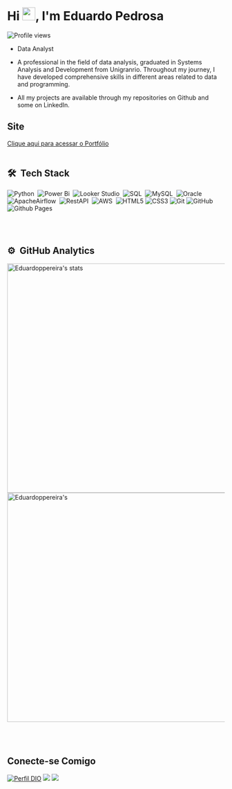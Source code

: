 <h1 align="left">Hi <img src= "https://img.icons8.com/emoji/48/000000/waving-hand-medium-dark-skin-tone.png" width="30px">, I'm Eduardo Pedrosa
  
</h1> <p align="left"> <img src="https://komarev.com/ghpvc/?username=eduardopedrosaa&color=yellow" alt="Profile views" /> </p> 

- Data Analyst

- A professional in the field of data analysis, graduated in Systems Analysis and Development from Unigranrio. Throughout my journey, I have developed comprehensive skills in different areas related to data and programming.

- All my projects are available through my repositories on Github and some on LinkedIn.

## Site
[Clique aqui para acessar o Portfólio](https://eduardoppereira.github.io/Portfolio_Eduardo_Pedrosa/)
<br><br> 

## 🛠 &nbsp;Tech Stack 

![Python](https://img.shields.io/badge/-Python-05122A?style=flat&logo=python)&nbsp;
![Power Bi](https://img.shields.io/badge/-PowerBI-05122A?style=flat&logo=Powerbi)&nbsp;
![Looker Studio](https://img.shields.io/badge/-DataStudio-05122A?style=flat&logo=GoogleDataStudio)&nbsp;
![SQL](https://img.shields.io/badge/-SQLServer-05122A?style=flat&logo=MicrosoftSQLServer)&nbsp;
![MySQL](https://img.shields.io/badge/-MySQL-05122A?style=flat&logo=MySQL)&nbsp;
![Oracle](https://img.shields.io/badge/-Oracle-05122A?style=flat&logo=Oracle)&nbsp;
![ApacheAirflow](https://img.shields.io/badge/-ApacheAirflow-05122A?style=flat&logo=ApacheAirflow)&nbsp;
![RestAPI](https://img.shields.io/badge/-RestAPI-05122A?style=flat&logo=Rest)&nbsp;
![AWS](https://img.shields.io/badge/-AWS-05122A?style=flat&logo=Amazon)&nbsp;
![HTML5](https://img.shields.io/badge/html5-%23E34F26.svg?style=for-the-badge&logo=html5&logoColor=white)
![CSS3](https://img.shields.io/badge/css3-%231572B6.svg?style=for-the-badge&logo=css3&logoColor=white)
![Git](https://img.shields.io/badge/git-%23F05033.svg?style=for-the-badge&logo=git&logoColor=white)
![GitHub](https://img.shields.io/badge/github-%23121011.svg?style=for-the-badge&logo=github&logoColor=white)
![Github Pages](https://img.shields.io/badge/github%20pages-121013?style=for-the-badge&logo=github&logoColor=white)

<br><br> 


## ⚙️ &nbsp;GitHub Analytics 

<p align="left"> <img width="530em" src="https://github-readme-stats.vercel.app/api?username=Eduardoppereira&show_icons=true&theme=vision-friendly-dark" alt="Eduardoppereira's stats"/>
<img width="530em" src="https://github-readme-stats.vercel.app/api/top-langs/?username=Eduardoppereira&layout=compact&theme=vision-friendly-dark" alt=Eduardoppereira's most languages"/> </p> 

<br><br> 


## Conecte-se Comigo

[![Perfil DIO](https://img.shields.io/badge/-Meu%20Perfil%20na%20DIO-30A3DC?style=for-the-badge)](https://www.dio.me/users/eduardopedrosap)
<a href = "https://www.instagram.com/eduardo_01511/" target="_blank"><img src="https://img.shields.io/badge/-Instagram-%23E4405F?style=for-the-badge&logo=instagram&logoColor=white" target="_blank"></a>
<a href = "https://www.linkedin.com/in/eduardo-pedrosap/"><img src="https://img.shields.io/badge/LinkedIn-0077B5?style=for-the-badge&logo=linkedin&logoColor=white"></a>

